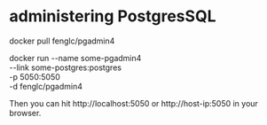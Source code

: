 administering PostgresSQL
=========================
docker pull fenglc/pgadmin4

docker run --name some-pgadmin4 \
           --link some-postgres:postgres \
           -p 5050:5050 \
           -d fenglc/pgadmin4


Then you can hit http://localhost:5050 or http://host-ip:5050 in your browser.